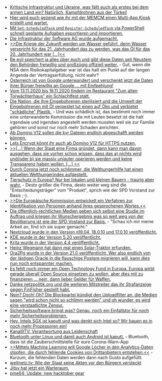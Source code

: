 * [Kritische Infrastruktur und Ukraine, was fällt euch als erstes bei dem armen Land ein? Natürlich, Kampfdrohnen aus der Türkei!](https://netzpolitik.org/2020/neuer-ruestungsdeal-ukraine-will-kampfdrohnenflotte-aus-der-tuerkei/)
* [Hier wird euch gezeigt wie ihr mit der MEMCM einen Multi-App Kiosk erstellt und wartet.](https://4sysops.com/archives/update-windows-10-multi-app-kiosk-using-run-script-in-microsoft-endpoint-configuration-manager-memcm/)
* [Mit `Get-ScheduledTask` und `Register-ScheduledTask` via PowerShell schnell geplante Aufgaben exportieren und importieren.](https://www.windowspro.de/wolfgang-sommergut/geplante-aufgaben-andere-rechner-uebertragen-powershell)
* [Die Infrastruktur der Software AG wurde aufgemacht.](https://www.bleepingcomputer.com/news/security/software-ag-it-giant-hit-with-23-million-ransom-by-clop-ransomware/)
* [>>Die Kriege der Zukunft werden um Wasser geführt, denn Wasser verspricht für das 21. Jahrhundert das zu werden, was das Öl für das 20. Jahrhundert war [...]<<](https://netzfrauen.org/2020/10/10/water-5/)
* [Be evil speichert ja alles über euch und gibt diese Daten seit Neustem den Behörden freiwillig und großzügig offiziell weiter.](https://www.golem.de/news/strafverfolgung-google-rueckt-ip-adressen-von-suchanfragen-heraus-2010-151435.html) - Gut, wenn die NSA dein Risikokapitalgeber war ist das halt ein Punkt auf der langen Angenda der Vertragserfüllung, nicht wahr?
* [Österreich ist von Google unterwandert und verschenkt jetzt die Daten ihrer Bürger freiwillig an Google ... mit Emfpehlung!](https://www.kuketz-blog.de/oesterreich-bmbwf-empfiehlt-google-in-schulen/)
* [Vom 13.11.2020 bis 16.11.2020 findetn im Restaurant "Zum alten Torwächterhaus" ein Schlachtfest statt.](https://www.fva-holzhau.de/13-bis-16-11-2020-Schlachtfest.5760-1.htm)
* [Die Nation, die ihre Eingebohrenen sterilisiert und die Umwelt der Eingebohrenen mit Öl verpestet tut einen auf Öko und verbietet "schädliche" Plastik.](https://netzfrauen.org/2020/10/11/kanada-2/) - Und was schädlich ist, das bestimmt noch immer eine unterwanderte Kommission die mit Leuten besetzt ist die halt irgendwie und irgendwo angestellt werden mussten weil sie zur Familie gehören und sonst nur noch mehr Schaden anrichten.
* [Ab Domino V12 sollen die kyr Dateien endlich abgeschafft werden können.](http://blog.nashcom.de/nashcomblog.nsf/dx/easy-kyr-file-creation-with-early-access-v12-in-production.htm)
* [Lets Encrypt könnt ihr auch ab Domino V12 für HTTPS nutzen.](http://blog.nashcom.de/nashcomblog.nsf/dx/lets-encrypt-domino-early-access-v12-in-production.htm)
* [>>[...] Wenn der Staat eine Firma gründet, dann kann man davon ausgehen, dass sie vorher schon wissen, dass das a) nichts wird und/oder b) sie massiv unlauter operieren werden und keine Transparenz haben wollen. [...] <<](https://blog.fefe.de/?ts=a17c3b75)
* [Durch Corona jetzt noch schlimmer, die Welthungerhilfe hat einen aktuellen Welthungerindex aufgestellt.](https://www.sonnenseite.com/de/umwelt/welthungerhilfe-stellt-welthunger-index-2020-vor/)
* [Tierschutz in Europa? Nur bei lokalen und kleinen Bauern - traurig aber wahr.](https://netzfrauen.org/2020/10/12/italien-2/) - Desto größer die Firma, desto weiter weg sind die "Entscheidungsträger" vom "Produkt", sprich wie der SPD Vorstand zur Basis ;-).
* [>>Die Europäische Kommission entwickelt ein Verfahren zur Identifikation von Personen anhand ihres gesprochenen Wortes.<<](https://netzpolitik.org/2020/algorithmische-ueberwachung-eu-entwickelt-abhoerplattform-mit-sprachanalyse-und-gesichtserkennung/)
* [Die öffentlich-rechtlichen Medien geben sich selbst eine Studie im Auftrag und kriegen ihr Wunschergebnis was so weit weg von der Bevölkerung ist wie der SPD Vostand zur Basis.](https://tuxproject.de/blog/2020/10/statistisch-bin-ich-super/) - "Schau ich mir meine Arbeit an, find ich sie super gemacht."
* [Nextcloud wurde in den Version n19.04, 18.0.10 und 17.0.10 veröffentlicht.](https://nextcloud.com/blog/minor-releases-19-0-4-18-0-10-and-17-0-10-are-here-end-of-support-for-17/)
* [KDE wurde in der Version 5.20 veröffentlicht.](https://www.phoronix.com/scan.php?page=news_item&px=KDE-Plasma-5.20-Released)
* [Krita wurde in der Version 4.4 veröffentlicht.](https://www.phoronix.com/scan.php?page=news_item&px=Krita-4.4-Released)
* [Heinz Wegmann hat dann mal einen Solar-Traktor erfunden.](https://www.sonnenseite.com/de/zukunft/mit-sonnenkraft-den-acker-pfluegen/)
* [Ora2Pg wurde in der Version 21.0 veröffentlicht. Wer also endlich von der lästigen Oracle in die flauschige Postgre migrieren will, kann dies nun noch entspannter machen.](https://www.postgresql.org/about/news/ora2pg-v210-has-been-released-2090/)
* [Es fehlt noch immer ein Open Technology Fund in Europa. Europa wirbt gerade überall Open Source einsetzen zu wollen, aber dies mit zu finanzieren ... nein, dann lieber Gelder für Waffen.](https://netzpolitik.org/2020/wo-bleibt-europas-open-technology-fund/)
* [Danke netzpolitik.org und die weiteren Mitstreiter das ihr Strafanzeige gegen FinFisher gestellt habt.](https://netzpolitik.org/2020/unsere-strafanzeige-razzia-bei-staatstrojaner-firma-finfisher-in-muenchen/)
* [Nein? Doch! Oh? Die Blockpartei kündigt den Uploadfilter an, die Medien sagen "wird schon nicht so schlimm werden" und oh wunder, es wird eine verstaatlichte Zensur.](https://blog.fefe.de/?ts=a1780d61)
* [Sicherheitssoftware bringt was? Genau, noch ein Einfallstor für noch mehr Sicherheitsproblemen.](https://blog.fefe.de/?ts=a178742a)
* [Hey, Intels SGX ist kaputt und was denkt sich Intel so? Wir bauen es in noch mehr Prozessoren ein!](https://www.golem.de/news/ice-lake-sp-intels-xeon-sp-v3-cpus-nutzen-erstmals-sgx-2010-151504.html)
* [Kanal9TV: Verantwortung aus Leidenschaft](https://www.youtube.com/watch?v=U3z7Z-cc48w)
* [Bluetooth unter Linux und damit auch Android ist kaputt.](https://blog.fefe.de/?ts=a176d129) - Bluetooth, dass ist die Zauberschnittstelle für eure Corona-Warn-App
* [>>Mittels Machine Learning will Google Löcher in den Analytics-Daten stopfen, die durch fehlende Cookies von Drittanbietern entstehen.<<](https://blog.fefe.de/?ts=a176cd81) - Kurzum, die fehlenden Daten werden dann nach Gusto aufgefüllt.
* [weltnetz.tv: Wie der Staat seine Akten vor den Bürgern versteckt](https://weltnetz.tv/video/2408-ewig-geheim)
* [Jitsy hat jetzt ein Warteraum.](https://scheible.it/neues-jitsi-lobby/)
* [pine64: Update: new hacktober gear](https://www.pine64.org/2020/10/15/update-new-hacktober-gear/)
